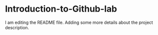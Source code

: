 # Introduction-to-Github-lab
I am editing the README file. Adding some more details about the project 
description.
